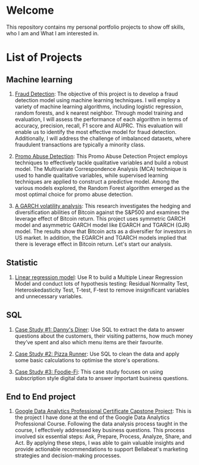 # Welcome
This repository contains my personal portfolio projects to show off skills, who I am and What I am interested in.

# List of Projects

## Machine learning

1. [Fraud Detection](https://nbviewer.org/github/linhdan2109/Portfolio_Projects/blob/main/Fraud%20Detection/imbalanced-dataset-fraud-detection.ipynb): The objective of this project is to develop a fraud detection model using machine learning techniques. I will employ a variety of machine learning algorithms, including logistic regression, random forests, and k nearest neighbor. Through model training and evaluation, I will assess the performance of each algorithm in terms of accuracy, precision, recall, F1 score and AUPRC. This evaluation will enable us to identify the most effective model for fraud detection. Additionally, I will address the challenge of imbalanced datasets, where fraudulent transactions are typically a minority class.

2. [Promo Abuse Detection](https://nbviewer.org/github/linhdan2109/Portfolio_Projects/blob/main/Promo%20Abuse%20Detection/Promo%20Abuse%20Detection.ipynb): This Promo Abuse Detection Project employs techniques to effectively tackle qualitative variables and build a robust model. The Multivariate Correspondence Analysis (MCA) technique is used to handle qualitative variables, while supervised learning techniques are applied to construct a predictive model. Among the various models explored, the Random Forest algorithm emerged as the most optimal choice for promo abuse detection.

3. [A GARCH volatility analysis](https://nbviewer.org/github/linhdan2109/Portfolio_Projects/blob/87e84dfc7bf93579f5d3fcf624ae2da9db7f895c/A%20GARCH%20volatility%20analysis/BTC%20and%20S%26P500%20correlation.ipynb#datareview): This research investigates the hedging and diversification abilities of Bitcoin against the S&P500 and examines the leverage effect of Bitcoin return. This project uses symmetric GARCH model and asymmetric GARCH model like EGARCH and TGARCH (GJR) model. The results show that Bitcoin acts as a diversifier for investors in US market. In addition, the EGARCH and TGARCH models implied that there is leverage effect in Bitcoin return. Let's start our analysis.

## Statistic 

1. [Linear regression model](https://github.com/linhdan2109/Portfolio_Projects/tree/main/Factors%20Influencing%20Infant%20health%20(Linear%20regression%20model)): Use R to build a Multiple Linear Regression Model and conduct lots of hypothesis testing: Residual Normality Test, Heteroskedasticity Test, T-test, F-test to remove insignificant variables and unnecessary variables.


## SQL
1. [Case Study #1: Danny's Diner](https://github.com/linhdan2109/Portfolio_Projects/tree/main/8-Week-SQL-Challenge/Case%20Study%20%231%20-%20Danny's%20Diner): Use SQL to extract the data to answer questions about the customers, their visiting patterns, how much money they’ve spent and also which menu items are their favourite.

2. [Case Study #2: Pizza Runner](https://github.com/linhdan2109/Portfolio_Projects/tree/main/8-Week-SQL-Challenge/Case%20Study%20%232%20-%20Pizza%20Runner): Use SQL to clean the data and apply some basic calculations to optimise the store's operations.

3. [Case Study #3: Foodie-Fi](https://github.com/linhdan2109/Portfolio_Projects/tree/main/8-Week-SQL-Challenge/Case%20Study%20%233%20-%20Foodie): This case study focuses on using subscription style digital data to answer important business questions.


## End to End project
1. [Google Data Analytics Professional Certificate Capstone Project](https://github.com/linhdan2109/Portfolio_Projects/tree/main/Google%20Data%20Analytics%20Professional%20Certificate%20Capstone%20Project): This is the project I have done at the end of the Google Data Analytics Professional Course. Following the data analysis process taught in the course, I effectively addressed key business questions. This process involved six essential steps: Ask, Prepare, Process, Analyze, Share, and Act. By applying these steps, I was able to gain valuable insights and provide actionable recommendations to support Bellabeat's marketing strategies and decision-making processes.

